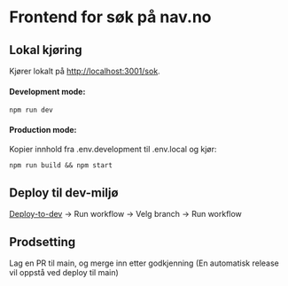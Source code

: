 # Frontend for søk på nav.no 

## Lokal kjøring

Kjører lokalt på [http://localhost:3001/sok](http://localhost:3001/sok).

#### Development mode:
```
npm run dev
```

#### Production mode:
Kopier innhold fra .env.development til .env.local og kjør:

```
npm run build && npm start
```

## Deploy til dev-miljø

[Deploy-to-dev](https://github.com/navikt/navno-search-frontend/actions/workflows/deploy.dev.yml) -> Run workflow -> Velg branch -> Run workflow

## Prodsetting
Lag en PR til main, og merge inn etter godkjenning (En automatisk release vil oppstå ved deploy til main)